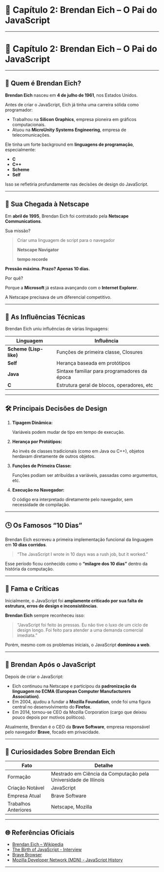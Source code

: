 # 📖 Capítulo 2: Brendan Eich – O Pai do JavaScript

---

# **📖 Capítulo 2: Brendan Eich – O Pai do JavaScript**

---

## **👦 Quem é Brendan Eich?**

**Brendan Eich** nasceu em **4 de julho de 1961**, nos Estados Unidos.

Antes de criar o JavaScript, Eich já tinha uma carreira sólida como programador:

- Trabalhou na **Silicon Graphics**, empresa pioneira em gráficos computacionais.
- Atuou na **MicroUnity Systems Engineering**, empresa de telecomunicações.

Ele tinha um forte background em **linguagens de programação**, especialmente:

- **C**
- **C++**
- **Scheme**
- **Self**

Isso se refletiria profundamente nas decisões de design do JavaScript.

---

## **🏢 Sua Chegada à Netscape**

Em **abril de 1995**, Brendan Eich foi contratado pela **Netscape Communications**.

Sua missão?

> Criar uma linguagem de script para o navegador
> 
> 
> **Netscape Navigator**
> 
> **tempo recorde**
> 

**Pressão máxima. Prazo? Apenas 10 dias.**

Por quê?

Porque a **Microsoft** já estava avançando com o **Internet Explorer**.

A Netscape precisava de um diferencial competitivo.

---

## **🧬 As Influências Técnicas**

Brendan Eich uniu influências de várias linguagens:

| **Linguagem** | **Influência** |
| --- | --- |
| **Scheme (Lisp-like)** | Funções de primeira classe, Closures |
| **Self** | Herança baseada em protótipos |
| **Java** | Sintaxe familiar para programadores da época |
| **C** | Estrutura geral de blocos, operadores, etc |

---

## **🛠️ Principais Decisões de Design**

1. **Tipagem Dinâmica:**
    
    Variáveis podem mudar de tipo em tempo de execução.
    
2. **Herança por Protótipos:**
    
    Ao invés de classes tradicionais (como em Java ou C++), objetos herdavam diretamente de outros objetos.
    
3. **Funções de Primeira Classe:**
    
    Funções podiam ser atribuídas a variáveis, passadas como argumentos, etc.
    
4. **Execução no Navegador:**
    
    O código era interpretado diretamente pelo navegador, sem necessidade de compilação.
    

---

## **🕒 Os Famosos “10 Dias”**

Brendan Eich escreveu a primeira implementação funcional da linguagem em **10 dias corridos**.

> “The JavaScript I wrote in 10 days was a rush job, but it worked.”
> 

Esse período ficou conhecido como o **“milagre dos 10 dias”** dentro da história da computação.

---

## **📢 Fama e Críticas**

Inicialmente, o JavaScript foi **amplamente criticado por sua falta de estrutura, erros de design e inconsistências**.

**Brendan Eich** sempre reconheceu isso:

> “JavaScript foi feito às pressas. Eu não tive o luxo de um ciclo de design longo. Foi feito para atender a uma demanda comercial imediata.”
> 

Porém, mesmo com os problemas iniciais, o JavaScript **dominou a web**.

---

## **🚀 Brendan Após o JavaScript**

Depois de criar o JavaScript:

- Eich continuou na Netscape e participou da **padronização da linguagem no ECMA (European Computer Manufacturers Association)**.
- Em 2004, ajudou a fundar a **Mozilla Foundation**, onde foi uma figura central no desenvolvimento do **Firefox**.
- Em 2014, tornou-se CEO da Mozilla Corporation (cargo que deixou pouco depois por motivos políticos).

Atualmente, Brendan é o CEO da **Brave Software**, empresa responsável pelo navegador **Brave**, focado em privacidade.

---

## **📌 Curiosidades Sobre Brendan Eich**

| **Fato** | **Detalhe** |
| --- | --- |
| Formação | Mestrado em Ciência da Computação pela Universidade de Illinois |
| Criação Notável | JavaScript |
| Empresa Atual | Brave Software |
| Trabalhos Anteriores | Netscape, Mozilla |

---

## **🌐 Referências Oficiais**

- [Brendan Eich – Wikipedia](https://en.wikipedia.org/wiki/Brendan_Eich)
- [The Birth of JavaScript - Interview](https://www.youtube.com/watch?v=a1Y73sPHKxw)
- [Brave Browser](https://brave.com/)
- [Mozilla Developer Network (MDN) - JavaScript History](https://developer.mozilla.org/en-US/docs/Web/JavaScript)

---